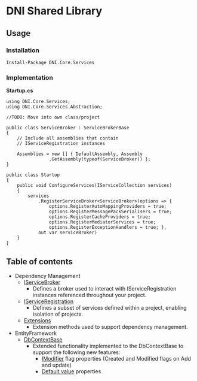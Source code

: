 ﻿# DNI Shared Library

## Usage
### Installation
    Install-Package DNI.Core.Services
### Implementation
**Startup.cs**
    
    using DNI.Core.Services;
    using DNI.Core.Services.Abstraction;

    //TODO: Move into own class/project

    public class ServiceBroker : ServiceBrokerBase
    {
        // Include all assemblies that contain 
        // IServiceRegistration instances
        
        Assemblies = new [] { DefaultAssembly, Assembly
                    .GetAssembly(typeof(ServiceBroker)) };
    }

    public class Startup
    {
        public void ConfigureServices(IServiceCollection services)
        {
            services
                .RegisterServiceBroker<ServiceBroker>(options => { 
                    options.RegisterAutoMappingProviders = true; 
                    options.RegisterMessagePackSerialisers = true;
                    options.RegisterCacheProviders = true;
                    options.RegisterMediatorServices = true;
                    options.RegisterExceptionHandlers = true; }, 
                out var serviceBroker)
        }
    }

## Table of contents
- Dependency Management
  - [IServiceBroker](ServiceBroker/index.md)
    - Defines a broker used to interact with IServiceRegistration instances 
referenced throughout your project.
  - [IServiceRegistration](ServiceRegistration/index.md)
    -  Defines a subset of services defined within a project, enabling isolation 
of projects.
  - [Extensions](DependencyManagement/extensions.md)
    - Extension methods used to support dependency management.
 - EntityFramework
   - [DbContextBase](EntityFramework/DbContextBase.md)
     - Extended functionality implemented to the DbContextBase to support
the following new features:
        - [IModifier](Attributes/Modifier/index.md) flag properties 
(Created and Modified flags on Add and update)
        - [Default value](Attributes/DefaultValue/index.md) properties